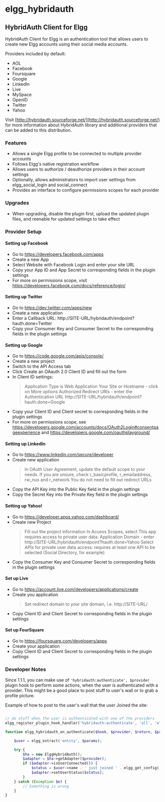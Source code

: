 elgg_hybridauth
===============

HybridAuth Client for Elgg
--------------------------

HybridAuth Client for Elgg is an authentication tool that allows users to create new Elgg accounts using their social media accounts.

Providers included by default:
* AOL
* Facebook
* Foursquare
* Google
* LinkedIn
* Live
* MySpace
* OpenID
* Twitter
* Yahoo

Visit [http://hybridauth.sourceforge.net/](http://hybridauth.sourceforge.net/) for more information about HybridAuth library and additional providers that can be added to this distribution.

### Features ###

* Allows a single Elgg profile to be connected to multiple provider accounts
* Follows Elgg's native registration workflow
* Allows users to authorize / deauthorize providers in their account settings
* Optionally, allows administrators to import user settings from elgg_social_login and social_connect
* Provides an interface to configure permissions scopes for each provider


### Upgrades ###

* When upgrading, disable the plugin first, upload the updated plugin files, and reenable for updated settings to take effect

### Provider Setup ###

#### Setting up Facebook ####
* Go to https://developers.facebook.com/apps
* Create a new App
* Select Website with Facebook Login and enter your site URL
* Copy your App ID and App Secret to corresponding fields in the plugin settings
* For more on permissions scope, visit https://developers.facebook.com/docs/reference/login/

#### Setting up Twitter ####
* Go to https://dev.twitter.com/apps/new
* Create a new application
* Enter a Callback URL: http://SITE-URL/hybridauth/endpoint?hauth.done=Twitter
* Copy your Consumer Key and Consumer Secret to the corresponding fields in the plugin settings

#### Setting up Google ####
* Go to https://code.google.com/apis/console/
* Create a new project
* Switch to the API Access tab
* Click Create an OAauth 2.0 Client ID and fill out the form
* In Client ID settings:
	> Application Type is Web Application
	> Your Site or Hostname - click on More options
	> Authorized Redirect URIs - enter the Authentication URL http://SITE-URL/hybridauth/endpoint?hauth.done=Google
* Copy your Client ID and Client secret to corresponding fields in the plugin settings
* For more on permissions scope, see https://developers.google.com/accounts/docs/OAuth2Login#consentpageexperience and https://developers.google.com/oauthplayground/

#### Setting up LinkedIn ####
* Go to https://www.linkedin.com/secure/developer
* Create new application
	> In OAuth User Agreement, update the default scope to your needs. If you are unsure, check r_basicprofile, r_emailaddress, rw_nus and r_network
	> You do not need to fill out redirect URLs
* Copy the API Key into the Public Key field in the plugin settings
* Copy the Secret Key into the Private Key field in the plugin settings

#### Setting up Yahoo! ####
* Go to https://developer.apps.yahoo.com/dashboard/
* Create new Project
	> Fill out the project information
	> In Access Scopes, select This app requires access to private user data.
	> Application Domain - enter http://SITE-URL/hybridauth/endpoint?hauth.done=Yahoo
	> Select APIs for private user data access: requires at least one API to be selected (Social Directory, for example)
* Copy the Consumer Key and Consumer Secret to corresponding fields in the plugin settings

#### Set up Live ####
* Go to https://account.live.com/developers/applications/create
* Create you application
	> Set redirect domain to your site domain, i.e. http://SITE-URL/
* Copy Client ID and Client Secret to corresponding fields in the plugin settings

#### Set up FourSquare ####
* Go to https://foursquare.com/developers/apps
* Create your application
* Copy Client ID and Client Secret to corresponding fields in the plugin settings


### Developer Notes ###

Since 1.1.1, you can make use of ```'hybridauth:authenticate', $provider``` plugin hook
to perform some actions, when the user is authenticated with a provider. This might be a good place
to post stuff to user's wall or to grab a profile picture.

Example of how to post to the user's wall that the user Joined the site:

```php

// do stuff when the user is authenticated with one of the providers
elgg_register_plugin_hook_handler('hybridauth:authenticate', 'all', 'elgg_hybridauth_on_authenticate');

function elgg_hybridauth_on_authenticate($hook, $provider, $return, $params) {

	$user = elgg_extract('entity', $params);

	try {
		$ha = new ElggHybridAuth();
		$adapter = $ha->getAdapter($provider);
		if ($adapter->isUserConnected()) {
			$status = $user->name . ' just joined ' . elgg_get_config('sitename') . ' at ' . elgg_get_site_url();
			$adapter->setUserStatus($status);
		}
	} catch (Exception $e) {
		// Something is wrong
	}
}

```